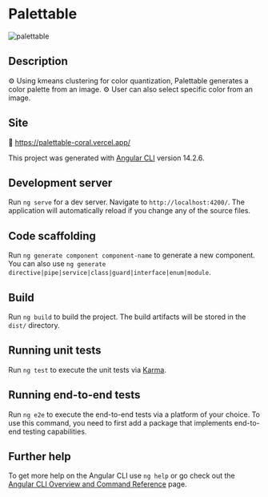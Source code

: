 # Palettable

![palettable](https://user-images.githubusercontent.com/17541779/198861438-a1150986-d327-48f2-a25d-685f9ace6295.png)

## Description

⚙ Using kmeans clustering for color quantization, Palettable generates a color palette from an image.
⚙ User can also select specific color from an image.

## Site
🔗 https://palettable-coral.vercel.app/


This project was generated with [Angular CLI](https://github.com/angular/angular-cli) version 14.2.6.

## Development server

Run `ng serve` for a dev server. Navigate to `http://localhost:4200/`. The application will automatically reload if you change any of the source files.

## Code scaffolding

Run `ng generate component component-name` to generate a new component. You can also use `ng generate directive|pipe|service|class|guard|interface|enum|module`.

## Build

Run `ng build` to build the project. The build artifacts will be stored in the `dist/` directory.

## Running unit tests

Run `ng test` to execute the unit tests via [Karma](https://karma-runner.github.io).

## Running end-to-end tests

Run `ng e2e` to execute the end-to-end tests via a platform of your choice. To use this command, you need to first add a package that implements end-to-end testing capabilities.

## Further help

To get more help on the Angular CLI use `ng help` or go check out the [Angular CLI Overview and Command Reference](https://angular.io/cli) page.
